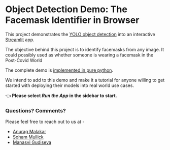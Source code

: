 # Object Detection Demo: The Facemask Identifier in Browser

This project demonstrates the [YOLO object detection](https://pjreddie.com/darknet/yolo) into an interactive [Streamlit](https://streamlit.io) app.

The objective behind this project is to identify facemasks from any image. It could possibly used as whether someone is wearing a facemask in the Post-Covid World

The complete demo is [implemented in pure python](https://github.com/iamanuragmalakar/facemask_demo/new/master/app.py).

We intend to add to this demo and make it a tutorial for anyone willing to get started with deploying their models into real world use cases.

👈 **Please select _Run the App_ in the sidebar to start.**

### Questions? Comments?

Please feel free to reach out to us at -
- [Anurag Malakar]()
- [Soham Mullick]()
- [Manasvi Gudiseva]()
